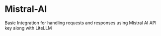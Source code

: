 # Mistral-AI
Basic Integration for handling requests and responses using Mistral AI API key along with LiteLLM
